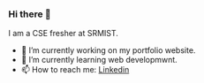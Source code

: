 ### Hi there 👋

I am a CSE fresher at SRMIST.

- 🔭 I’m currently working on my portfolio website.
- 🌱 I’m currently learning web developmwnt.
- 📫 How to reach me: <a href="https://www.linkedin.com/in/sagar-choudhary-1189101a7/">Linkedin</a> 

